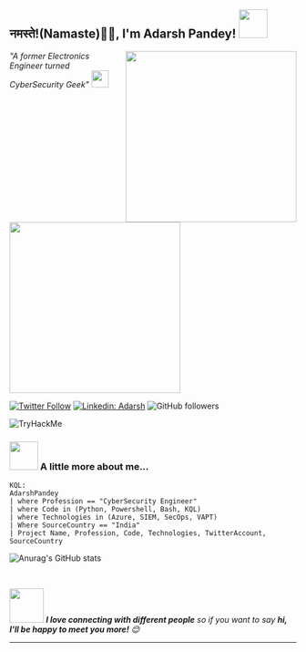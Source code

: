 <h2>नमस्ते!(Namaste)🙏🏻, I'm Adarsh Pandey! <img src="https://media.giphy.com/media/12oufCB0MyZ1Go/giphy.gif" width="50"></h2>
<img align='right' src="https://media.giphy.com/media/M9gbBd9nbDrOTu1Mqx/giphy.gif" width="300">
<p><em> "A former Electronics Engineer turned CyberSecurity Geek" <img src="https://media.giphy.com/media/WUlplcMpOCEmTGBtBW/giphy.gif" width="30"> 
</em></p>

<img src="https://media.giphy.com/media/3oEjHWpiVIOGXT5l9m/giphy.gif" width="300">

[![Twitter Follow](https://img.shields.io/twitter/follow/InfosecMonk?label=Follow)](https://twitter.com/intent/follow?screen_name=InfosecMonk)
[![Linkedin: Adarsh](https://img.shields.io/badge/adarsh-pandey?style=flat-square&logo=Linkedin&logoColor=black&link=https://www.linkedin.com/in/adarsh-pandey-2019//)](https://www.linkedin.com/in/adarsh-pandey-2019/)
![GitHub followers](https://img.shields.io/github/followers/AdarshPandey-dev?label=Follow&style=social)


<img src="https://tryhackme-badges.s3.amazonaws.com/pandey24.png" alt="TryHackMe">

### <img src="https://media.giphy.com/media/VgCDAzcKvsR6OM0uWg/giphy.gif" width="50"> A little more about me...  

```
KQL:
AdarshPandey
| where Profession == "CyberSecurity Engineer"
| where Code in (Python, Powershell, Bash, KQL)
| where Technologies in (Azure, SIEM, SecOps, VAPT)
| Where SourceCountry == "India"
| Project Name, Profession, Code, Technologies, TwitterAccount, SourceCountry
```

![Anurag's GitHub stats](https://github-readme-stats.vercel.app/api?username=AdarshPandey-dev&show_icons=true&theme=radical)


</br>


<img src="https://media.giphy.com/media/LnQjpWaON8nhr21vNW/giphy.gif" width="60"> <em><b>I love connecting with different people</b> so if you want to say <b>hi, I'll be happy to meet you more!</b> 😊</em>

---
